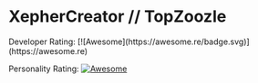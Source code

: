 <h1>XepherCreator // TopZoozle</h1>
Developer Rating: [![Awesome](https://awesome.re/badge.svg)](https://awesome.re)

Personality Rating: [![Awesome](https://awesome.re/badge.svg)](https://awesome.re)

